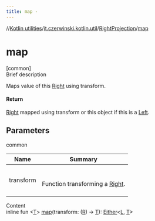 ```yaml
---
title: map -
---
```

//[Kotlin utilities](../../index.html)/[it.czerwinski.kotlin.util](../index.html)/[RightProjection](index.html)/[map](map.html)



# map  
[common]  
Brief description  


Maps value of this [Right](../-right/index.html) using transform.



#### Return  


[Right](../-right/index.html) mapped using transform or this object if this is a [Left](../-left/index.html).



## Parameters  
  
common  
  
|  Name|  Summary| 
|---|---|
| transform| <br><br>Function transforming a [Right](../-right/index.html).<br><br>
  
  
Content  
inline fun <[T](map.html)> [map](map.html)(transform: ([R](index.html)) -> [T](map.html)): [Either](../-either/index.html)<[L](index.html), [T](map.html)>  



